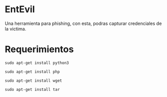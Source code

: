 # EntEvil
Una herramienta para phishing, con esta, podras capturar credenciales de la victima.

# Requerimientos

```
sudo apt-get install python3
```
```
sudo apt-get install php
```
```
sudo apt-get install wget
```
```
sudo apt-get install tar
```
